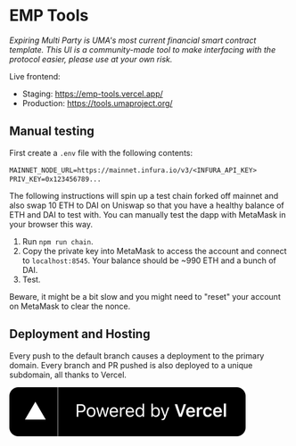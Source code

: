 # EMP Tools

_Expiring Multi Party is UMA's most current financial smart contract template. This UI is a community-made tool to make interfacing with the protocol easier, please use at your own risk._

Live frontend:

- Staging: https://emp-tools.vercel.app/
- Production: https://tools.umaproject.org/

## Manual testing

First create a `.env` file with the following contents:

```
MAINNET_NODE_URL=https://mainnet.infura.io/v3/<INFURA_API_KEY>
PRIV_KEY=0x123456789...
```

The following instructions will spin up a test chain forked off mainnet and also swap 10 ETH to DAI on Uniswap so that you have a healthy balance of ETH and DAI to test with. You can manually test the dapp with MetaMask in your browser this way.

1. Run `npm run chain`.
2. Copy the private key into MetaMask to access the account and connect to `localhost:8545`. Your balance should be ~990 ETH and a bunch of DAI.
3. Test.

Beware, it might be a bit slow and you might need to "reset" your account on MetaMask to clear the nonce.

## Deployment and Hosting

Every push to the default branch causes a deployment to the primary domain. Every branch and PR pushed is also deployed to a unique subdomain, all thanks to Vercel.

[![Powered by Vercel](./public/powered-by-vercel.svg)](https://vercel.com/?utm_source=uma%2Femp-tools)
